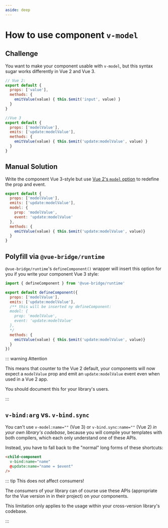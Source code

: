 ```yaml
---
aside: deep
---
```

# How to use component `v-model`

## Challenge

 You want to make your component usable with `v-model`, but this syntax sugar works differently in Vue 2 and Vue 3.

```js
// Vue 2:
export default {
  props: ['value'],
  methods: {
    emitValue(value) { this.$emit('input', value) }
  }
}

//Vue 3
export default {
  props: ['modelValue'],
  emits: ['update:modelValue'],
  methods: {
    emitValue(value) { this.$emit('update:modelValue', value) }
  }
}
```

## Manual Solution

Write the component Vue 3-style but use [Vue 2's `model` option](https://vuejs.org/v2/api/#model) to redefine the prop and event.

```js
export default {
  props: ['modelValue'],
  emits: ['update:modelValue'],
  model: {
    prop: 'modelValue',
    event: 'update:modelValue'
  }, 
  methods: {
    emitValue(value) { this.$emit('update:modelValue', value)}
  }
}
```

## Polyfill via `@vue-bridge/runtime`

`@vue-bridge/runtime`'s `defineComponent()` wrapper will insert this option for you if you write your component Vue 3 style:

```js
import { defineComponent } from '@vue-bridge/runtime'

export default defineComponent({
  props: ['modelValue'],
  emits: ['update:modelValue'],
  /** this will be inserted ny defineComponent:
  model: {
    prop: 'modelValue',
    event: 'update:modelValue'
  }, 
  */
  methods: {
    emitValue(value) { this.$emit('update:modelValue', value)}
  }
})
```

::: warning Attention

This means that counter to the Vue 2 default, your components will now expect a `modelValue` prop and emit an `update:modelValue` event even when used in a Vue 2 app.

You should document this for your library's users.

:::

## `v-bind:arg` vs. `v-bind.sync`

You can't use `v-model:name=""` (Vue 3) or `v-bind.sync:name=""` (Vue 2) *in your own library's codebase*, because you will compile your templates with both compilers, which each only understand one of these APIs.

Instead, you have to fall back to the "normal" long forms of these shortcuts:

```html
<child-component 
  v-bind:name="name"
  @update:name="name = $event"
/>
```

::: tip This does not affect consumers!

The *consumers* of your library can of course use these APIs (appropriate for the Vue version in in their project) on your components.

This limitation only applies to the usage within your cross-version library's codebase.

:::
